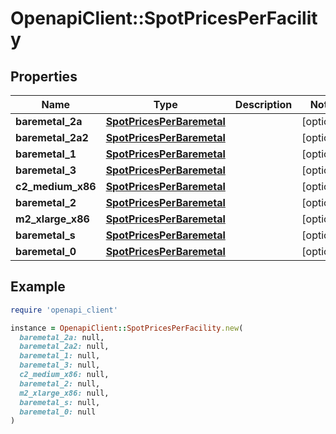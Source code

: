 # OpenapiClient::SpotPricesPerFacility

## Properties

| Name | Type | Description | Notes |
| ---- | ---- | ----------- | ----- |
| **baremetal_2a** | [**SpotPricesPerBaremetal**](SpotPricesPerBaremetal.md) |  | [optional] |
| **baremetal_2a2** | [**SpotPricesPerBaremetal**](SpotPricesPerBaremetal.md) |  | [optional] |
| **baremetal_1** | [**SpotPricesPerBaremetal**](SpotPricesPerBaremetal.md) |  | [optional] |
| **baremetal_3** | [**SpotPricesPerBaremetal**](SpotPricesPerBaremetal.md) |  | [optional] |
| **c2_medium_x86** | [**SpotPricesPerBaremetal**](SpotPricesPerBaremetal.md) |  | [optional] |
| **baremetal_2** | [**SpotPricesPerBaremetal**](SpotPricesPerBaremetal.md) |  | [optional] |
| **m2_xlarge_x86** | [**SpotPricesPerBaremetal**](SpotPricesPerBaremetal.md) |  | [optional] |
| **baremetal_s** | [**SpotPricesPerBaremetal**](SpotPricesPerBaremetal.md) |  | [optional] |
| **baremetal_0** | [**SpotPricesPerBaremetal**](SpotPricesPerBaremetal.md) |  | [optional] |

## Example

```ruby
require 'openapi_client'

instance = OpenapiClient::SpotPricesPerFacility.new(
  baremetal_2a: null,
  baremetal_2a2: null,
  baremetal_1: null,
  baremetal_3: null,
  c2_medium_x86: null,
  baremetal_2: null,
  m2_xlarge_x86: null,
  baremetal_s: null,
  baremetal_0: null
)
```

